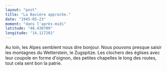 ```yaml
---
layout: "post"
title: "La Bavière approche."
date: "1945-05-23"
moment: "dans l'après-midi"
latitude: "48.430709"
longitude: "14.117201"
---
```


Au loin, les Alpes semblent nous dire bonjour. Nous pouvons presque saisir les montagnes du Wetterstein, le Zugspitze. Les clochers des églises avec leur coupole en forme d'oignon, des petites chapelles le long des routes, tout cela sent bon la patrie.


<div class="histoire"></div>

<div class="commentaire"></div>